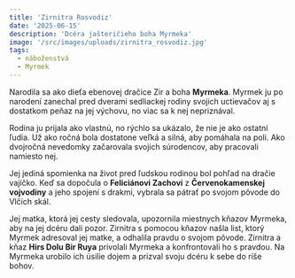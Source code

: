 ```yaml
---
title: 'Zirnitra Rosvodiz'
date: '2025-06-15'
description: 'Dcéra jašteričieho boha Myrmeka'
image: '/src/images/uploads/zirnitra_rosvodiz.jpg'
tags:
  - náboženstvá
  - Myrmek
---
```


Narodila sa ako dieťa ebenovej dračice Zir a boha **Myrmeka**. Myrmek ju po narodení zanechal pred dverami sedliackej rodiny svojich uctievačov aj s dostatkom peňaz na jej výchovu, no viac sa k nej nepriznával.

Rodina ju prijala ako vlastnú, no rýchlo sa ukázalo, že nie je ako ostatní ľudia. Už ako ročná bola dostatone veľká a silná, aby pomáhala na poli. Ako dvojročná nevedomky začarovala svojich súrodencov, aby pracovali namiesto nej.

Jej jediná spomienka na život pred ľudskou rodinou bol pohľad na dračie vajíčko. Keď sa dopočula o **Feliciánovi Zachovi** z **Červenokamenskej vojvodiny** a jeho spojení s drakmi, vybrala sa pátrať po svojom pôvode do Vlčích skál.

Jej matka, ktorá jej cesty sledovala, upozornila miestnych kňazov Myrmeka, aby na jej dcéru dali pozor. Zirnitra s pomocou kňazov našla list, ktorý Myrmek adresoval jej matke, a odhalila pravdu o svojom pôvode. Zirnitra a kňaz **Hirs Dolu Bir Ruya** privolali Myrmeka a konfrontovali ho s pravdou. Na Myrmeka urobilo ich úsilie dojem a prizval svoju dcéru k sebe do ríše bohov.